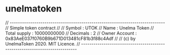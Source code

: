 # unelmatoken

// ----------------------------------------------------------------------------
// Simple token contract
//
// Symbol        : UTOK
// Name          : Unelma Token
// Total supply  : 10000000000
// Decimals      : 2
// Owner Account : 0x83AeE037f0760B9b671D013481cF81b3f88c4Adf
//
// (c) by UnelmaToken 2020. MIT Licence.
// ----------------------------------------------------------------------------
